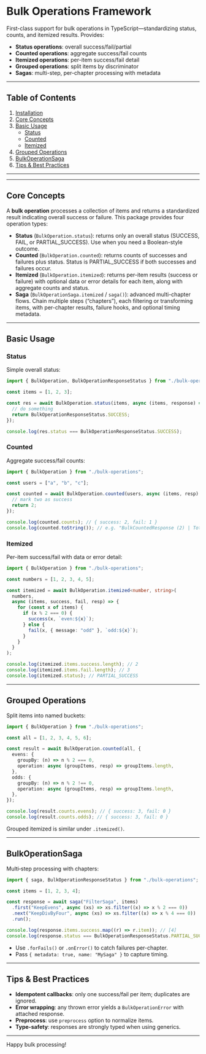 # Bulk Operations Framework

First-class support for bulk operations in TypeScript—standardizing status, counts, and itemized results.
Provides:

- **Status operations**: overall success/fail/partial
- **Counted operations**: aggregate success/fail counts
- **Itemized operations**: per-item success/fail detail
- **Grouped operations**: split items by discriminator
- **Sagas**: multi-step, per-chapter processing with metadata

---

## Table of Contents

1. [Installation](#installation)
2. [Core Concepts](#core-concepts)
3. [Basic Usage](#basic-usage)
   - [Status](#status)
   - [Counted](#counted)
   - [Itemized](#itemized)
4. [Grouped Operations](#grouped-operations)
5. [BulkOperationSaga](#bulkoperationsaga)
6. [Tips & Best Practices](#tips--best-practices)

---

---

## Core Concepts

A **bulk operation** processes a collection of items and returns a standardized result indicating overall success or failure. This package provides four operation types:

- **Status** (`BulkOperation.status`): returns only an overall status (SUCCESS, FAIL, or PARTIAL_SUCCESS). Use when you need a Boolean-style outcome.
- **Counted** (`BulkOperation.counted`): returns counts of successes and failures plus status. Status is PARTIAL_SUCCESS if both successes and failures occur.
- **Itemized** (`BulkOperation.itemized`): returns per-item results (success or failure) with optional data or error details for each item, along with aggregate counts and status.
- **Saga** (`BulkOperationSaga.itemized` / `saga()`): advanced multi-chapter flows. Chain multiple steps (“chapters”), each filtering or transforming items, with per-chapter results, failure hooks, and optional timing metadata.

---

## Basic Usage

### Status

Simple overall status:

```ts
import { BulkOperation, BulkOperationResponseStatus } from "./bulk-operations";

const items = [1, 2, 3];

const res = await BulkOperation.status(items, async (items, response) => {
  // do something
  return BulkOperationResponseStatus.SUCCESS;
});

console.log(res.status === BulkOperationResponseStatus.SUCCESS);
```

### Counted

Aggregate success/fail counts:

```ts
import { BulkOperation } from "./bulk-operations";

const users = ["a", "b", "c"];

const counted = await BulkOperation.counted(users, async (items, resp) => {
  // mark two as success
  return 2;
});

console.log(counted.counts); // { success: 2, fail: 1 }
console.log(counted.toString()); // e.g. "BulkCountedResponse (2) | Total: 3: ✅ 2 ❌ 1"
```

### Itemized

Per-item success/fail with data or error detail:

```ts
import { BulkOperation } from "./bulk-operations";

const numbers = [1, 2, 3, 4, 5];

const itemized = await BulkOperation.itemized<number, string>(
  numbers,
  async (items, success, fail, resp) => {
    for (const x of items) {
      if (x % 2 === 0) {
        success(x, `even:${x}`);
      } else {
        fail(x, { message: "odd" }, `odd:${x}`);
      }
    }
  }
);

console.log(itemized.items.success.length); // 2
console.log(itemized.items.fail.length); // 3
console.log(itemized.status); // PARTIAL_SUCCESS
```

---

## Grouped Operations

Split items into named buckets:

```ts
import { BulkOperation } from "./bulk-operations";

const all = [1, 2, 3, 4, 5, 6];

const result = await BulkOperation.counted(all, {
  evens: {
    groupBy: (n) => n % 2 === 0,
    operation: async (groupItems, resp) => groupItems.length,
  },
  odds: {
    groupBy: (n) => n % 2 !== 0,
    operation: async (groupItems, resp) => groupItems.length,
  },
});

console.log(result.counts.evens); // { success: 3, fail: 0 }
console.log(result.counts.odds); // { success: 3, fail: 0 }
```

Grouped itemized is similar under `.itemized()`.

---

## BulkOperationSaga

Multi‐step processing with chapters:

```ts
import { saga, BulkOperationResponseStatus } from "./bulk-operations";

const items = [1, 2, 3, 4];

const response = await saga("FilterSaga", items)
  .first("KeepEvens", async (xs) => xs.filter((x) => x % 2 === 0))
  .next("KeepDivByFour", async (xs) => xs.filter((x) => x % 4 === 0))
  .run();

console.log(response.items.success.map((r) => r.item)); // [4]
console.log(response.status === BulkOperationResponseStatus.PARTIAL_SUCCESS);
```

- Use `.forFails()` or `.onError()` to catch failures per-chapter.
- Pass `{ metadata: true, name: "MySaga" }` to capture timing.

---

## Tips & Best Practices

- **Idempotent callbacks**: only one success/fail per item; duplicates are ignored.
- **Error wrapping**: any thrown error yields a `BulkOperationError` with attached response.
- **Preprocess**: use `preprocess` option to normalize items.
- **Type-safety**: responses are strongly typed when using generics.

---

Happy bulk processing!
